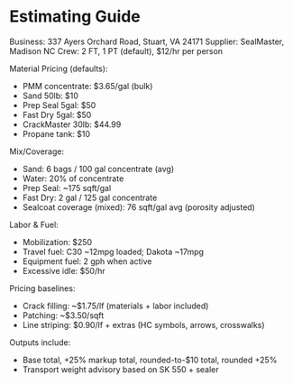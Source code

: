 # Estimating Guide

Business: 337 Ayers Orchard Road, Stuart, VA 24171
Supplier: SealMaster, Madison NC
Crew: 2 FT, 1 PT (default), $12/hr per person

Material Pricing (defaults):
- PMM concentrate: $3.65/gal (bulk)
- Sand 50lb: $10
- Prep Seal 5gal: $50
- Fast Dry 5gal: $50
- CrackMaster 30lb: $44.99
- Propane tank: $10

Mix/Coverage:
- Sand: 6 bags / 100 gal concentrate (avg)
- Water: 20% of concentrate
- Prep Seal: ~175 sqft/gal
- Fast Dry: 2 gal / 125 gal concentrate
- Sealcoat coverage (mixed): 76 sqft/gal avg (porosity adjusted)

Labor & Fuel:
- Mobilization: $250
- Travel fuel: C30 ~12mpg loaded; Dakota ~17mpg
- Equipment fuel: 2 gph when active
- Excessive idle: $50/hr

Pricing baselines:
- Crack filling: ~$1.75/lf (materials + labor included)
- Patching: ~$3.50/sqft
- Line striping: $0.90/lf + extras (HC symbols, arrows, crosswalks)

Outputs include:
- Base total, +25% markup total, rounded-to-$10 total, rounded +25%
- Transport weight advisory based on SK 550 + sealer